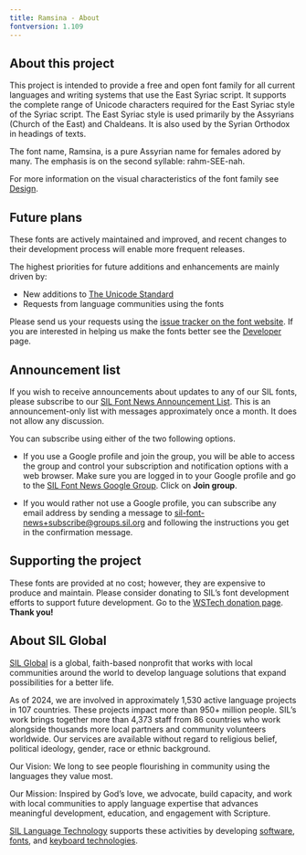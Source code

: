 ```yaml
---
title: Ramsina - About
fontversion: 1.109
---
```


## About this project

This project is intended to provide a free and open font family for all current languages and writing systems that use the East Syriac script. It supports the complete range of Unicode characters required for the East Syriac style of the Syriac script. The East Syriac style is used primarily by the Assyrians (Church of the East) and Chaldeans. It is also used by the Syrian Orthodox in headings of texts.

The font name, Ramsina, is a pure Assyrian name for females adored by many. The emphasis is on the second syllable: rahm-SEE-nah.

For more information on the visual characteristics of the font family see [Design](design.md).

## Future plans

These fonts are actively maintained and improved, and recent changes to their development process will enable more frequent releases.

The highest priorities for future additions and enhancements are mainly driven by:

- New additions to [The Unicode Standard](https://unicode.org/)
- Requests from language communities using the fonts

Please send us your requests using the [issue tracker on the font website](https://github.com/silnrsi/font-ramsina/). If you are interested in helping us make the fonts better see the [Developer](developer.md) page.

## Announcement list

If you wish to receive announcements about updates to any of our SIL fonts, please subscribe to our [SIL Font News Announcement List](https://groups.google.com/a/groups.sil.org/forum/#!forum/sil-font-news). This is an announcement-only list with messages approximately once a month. It does not allow any discussion.

You can subscribe using either of the two following options.

- If you use a Google profile and join the group, you will be able to access the group and control your subscription and notification options with a web browser. Make sure you are logged in to your Google profile and go to the [SIL Font News Google Group](https://groups.google.com/a/groups.sil.org/forum/#!forum/sil-font-news). Click on **Join group**.

- If you would rather not use a Google profile, you can subscribe any email address by sending a message to [sil-font-news+subscribe@groups.sil.org](mailto:sil-font-news+subscribe@groups.sil.org) and following the instructions you get in the confirmation message.

## Supporting the project

These fonts are provided at no cost; however, they are expensive to produce and maintain. Please consider donating to SIL’s font development efforts to support future development. Go to the [WSTech donation page](https://give.sil.org/campaign/725115/donate). **Thank you!** 

## About SIL Global

[SIL Global](https://www.sil.org/) is a global, faith-based nonprofit that works with local communities around the world to develop language solutions that expand possibilities for a better life. 

As of 2024, we are involved in approximately 1,530 active language projects in 107 countries. These projects impact more than 950+ million people. SIL’s work brings together more than 4,373 staff from 86 countries who work alongside thousands more local partners and community volunteers worldwide. Our services are available without regard to religious belief, political ideology, gender, race or ethnic background.

Our Vision: We long to see people flourishing in community using the languages they value most. 

Our Mission: Inspired by God’s love, we advocate, build capacity, and work with local communities to apply language expertise that advances meaningful development, education, and engagement with Scripture.

[SIL Language Technology](https://software.sil.org/) supports these activities by developing [software](https://software.sil.org/software-products/), [fonts](https://software.sil.org/fonts/), and [keyboard technologies](https://keyman.com/).
